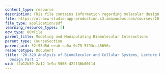 ```yaml
---
content_type: resource
description: This file contains information regarding molecular design part 1.
file: https://ol-ocw-studio-app-production.s3.amazonaws.com/courses/20-320-analysis-of-biomolecular-and-cellular-systems-fall-2012/f2b12b592a121e9a5508422f36b00f14_MIT20_320F12_Tpc_3_Mol_Des.pdf
file_type: application/pdf
learning_resource_types: []
ocw_type: OCWFile
parent_title: Modeling and Manipulating Biomolecular Interactions
parent_type: CourseSection
parent_uid: 52f93d5d-eeab-ca0a-0c75-5793cc45656c
resourcetype: Document
title: '20.320 Analysis of Biomolecular and Cellular Systems, Lecture Notes: 3 Molecular
  Design Part 1'
uid: f2b12b59-2a12-1e9a-5508-422f36b00f14
---
```

